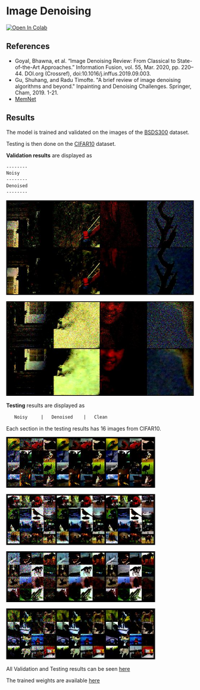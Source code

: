 # Image Denoising

[![Open In Colab](https://colab.research.google.com/assets/colab-badge.svg)](https://colab.research.google.com/drive/1ESRhpgv-WdlrXJfKaePBkPJjWszEshQc?usp=sharing)

## References

* Goyal, Bhawna, et al. “Image Denoising Review: From Classical to State-of-the-Art Approaches.” Information Fusion, vol. 55, Mar. 2020, pp. 220–44. DOI.org (Crossref), doi:10.1016/j.inffus.2019.09.003.
* Gu, Shuhang, and Radu Timofte. "A brief review of image denoising algorithms and beyond." Inpainting and Denoising Challenges. Springer, Cham, 2019. 1-21.
* [MemNet](https://arxiv.org/pdf/1708.02209.pdf)

## Results

The model is trained and validated on the images of the [BSDS300](https://www2.eecs.berkeley.edu/Research/Projects/CS/vision/bsds/) dataset.

Testing is then done on the [CIFAR10](https://www.cs.toronto.edu/~kriz/cifar.html) dataset.

**Validation results** are displayed as

```txt
--------
Noisy
--------
Denoised
--------
```

![Sample result 1 from BSDS300](./assets/val_results_41.jpg)

![Sample result 2 from BSDS300](./assets/val_results_47.jpg)

**Testing** results are displayed as

```txt
   Noisy     |   Denoised    |   Clean
```

Each section in the testing results has 16 images from CIFAR10.

![Sample result 1 from CIFAR10](./assets/test_result_49--7.jpg)

![Sample result 2 from CIFAR10](./assets/test_result_49--69.jpg)

![Sample result 3 from CIFAR10](./assets/test_result_49--199.jpg)

![Sample result 4 from CIFAR10](./assets/test_result_49--420.jpg)

All Validation and Testing results can be seen [here](https://drive.google.com/drive/folders/1p7NcHOwrxXOiTdwwy7KF5Y62nkM7tbSs?usp=sharing)

The trained weights are available [here](https://drive.google.com/file/d/1dLEpBXiAQTBoXHLEgyekoH_FfwN89vQv/view?usp=sharing)
